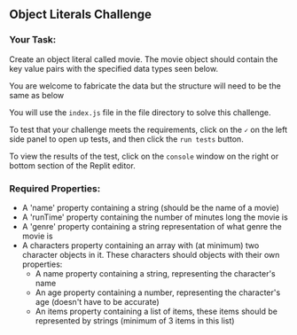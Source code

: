 ## Object Literals Challenge

### Your Task:
Create an object literal called movie. The movie object should contain the key value pairs with the specified data types seen below.

You are welcome to fabricate the data but the structure will need to be the same as below

You will use the `index.js` file in the file directory to solve this challenge.

To test that your challenge meets the requirements, click on the `✓` on the left side panel to open up tests, and then click the `run tests` button.

To view the results of the test, click on the `console` window on the right or bottom section of the Replit editor.

### Required Properties:
- A 'name' property containing a string (should be the name of a movie)
- A 'runTime' property containing the number of minutes long the movie is
- A 'genre' property containing a string representation of what genre the movie is
- A characters property containing an array with (at minimum) two character objects in it.
These characters should objects with their own properties:
  - A name property containing a string, representing the character's name
  - An age property containing a number, representing the character's age (doesn't have to be accurate)
  - An items property containing a list of items, these items should be represented by strings (minimum of 3 items in this list)
